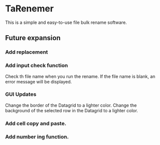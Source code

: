 # TaRenemer
This is a simple and easy-to-use file bulk rename software.

## Future expansion

### Add replacement

### Add input check function
Check th file name when you run the rename.
If the file name is blank, an error message will be displayed.

### GUI Updates
Change the border of the Datagrid to a lighter color.
Change the background of the selected row in the Datagrid to a lighter color.

### Add cell copy and paste.

### Add number ing function.
